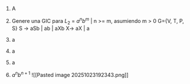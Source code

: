 
1)  A
	
2) Genere una GIC para $L_2$ = $a^nb^m$ | n >= m, asumiendo m > 0
	G={V, T, P, S}
	S -> aSb | ab | aXb
	X-> aX | a

3) a
4) a
5) a
6) $a^n b^{n+1}$ 
	![[Pasted image 20251023192343.png]]